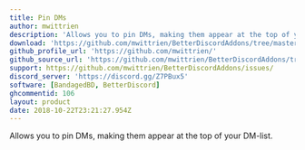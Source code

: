```yaml
---
title: Pin DMs
author: mwittrien
description: 'Allows you to pin DMs, making them appear at the top of your DM-list.'
download: 'https://github.com/mwittrien/BetterDiscordAddons/tree/master/Plugins/PinDMs'
github_profile_url: 'https://github.com/mwittrien/'
github_source_url: 'https://github.com/mwittrien/BetterDiscordAddons/tree/master/Plugins/PinDMs'
support: https://github.com/mwittrien/BetterDiscordAddons/issues/
discord_server: 'https://discord.gg/Z7PBux5'
software: [BandagedBD, BetterDiscord]
ghcommentid: 106
layout: product
date: 2018-10-22T23:21:27.954Z
---
```

Allows you to pin DMs, making them appear at the top of your DM-list.